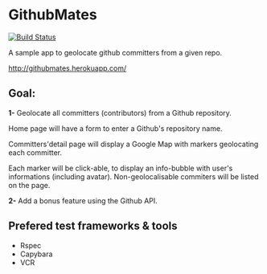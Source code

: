 # GithubMates

[![Build Status](https://travis-ci.org/gdurelle/githubmates.svg?branch=master)](https://travis-ci.org/gdurelle/githubmates)

A sample app to geolocate github committers from a given repo.

http://githubmates.herokuapp.com/

## Goal:

**1-** Geolocate all committers (contributors) from a Github repository.

Home page will have a form to enter a Github's repository name.

Committers'detail page will display a Google Map with markers geolocating each committer.

Each marker will be click-able, to display an info-bubble with user's informations (including avatar). Non-geolocalisable commiters will be listed on the page.

**2-** Add a bonus feature using the Github API.

## Prefered test frameworks & tools

* Rspec
* Capybara
* VCR


